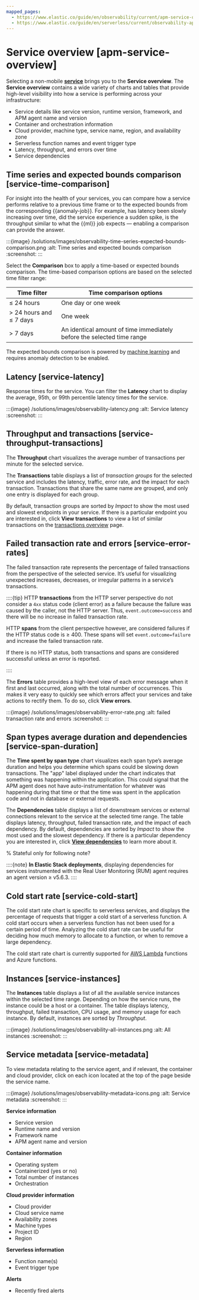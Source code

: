 ```yaml
---
mapped_pages:
  - https://www.elastic.co/guide/en/observability/current/apm-service-overview.html
  - https://www.elastic.co/guide/en/serverless/current/observability-apm-service-overview.html
---
```


# Service overview [apm-service-overview]

Selecting a non-mobile [**service**](../../../solutions/observability/apps/services.md) brings you to the **Service overview**. The **Service overview** contains a wide variety of charts and tables that provide high-level visibility into how a service is performing across your infrastructure:

* Service details like service version, runtime version, framework, and APM agent name and version
* Container and orchestration information
* Cloud provider, machine type, service name, region, and availability zone
* Serverless function names and event trigger type
* Latency, throughput, and errors over time
* Service dependencies

## Time series and expected bounds comparison [service-time-comparison]

For insight into the health of your services, you can compare how a service performs relative to a previous time frame or to the expected bounds from the corresponding {{anomaly-job}}. For example, has latency been slowly increasing over time, did the service experience a sudden spike, is the throughput similar to what the {{ml}} job expects — enabling a comparison can provide the answer.

:::{image} /solutions/images/observability-time-series-expected-bounds-comparison.png
:alt: Time series and expected bounds comparison
:screenshot:
:::

Select the **Comparison** box to apply a time-based or expected bounds comparison. The time-based comparison options are based on the selected time filter range:

| Time filter | Time comparison options |
| --- | --- |
| ≤ 24 hours | One day or one week |
| > 24 hours and ≤ 7 days | One week |
| > 7 days | An identical amount of time immediately before the selected time range |

The expected bounds comparison is powered by [machine learning](../../../solutions/observability/apps/integrate-with-machine-learning.md) and requires anomaly detection to be enabled.


## Latency [service-latency]

Response times for the service. You can filter the **Latency** chart to display the average, 95th, or 99th percentile latency times for the service.

:::{image} /solutions/images/observability-latency.png
:alt: Service latency
:screenshot:
:::


## Throughput and transactions [service-throughput-transactions]

The **Throughput** chart visualizes the average number of transactions per minute for the selected service.

The **Transactions** table displays a list of *transaction groups* for the selected service and includes the latency, traffic, error rate, and the impact for each transaction. Transactions that share the same name are grouped, and only one entry is displayed for each group.

By default, transaction groups are sorted by *Impact* to show the most used and slowest endpoints in your service. If there is a particular endpoint you are interested in, click **View transactions** to view a list of similar transactions on the [transactions overview](../../../solutions/observability/apps/transactions-2.md) page.


## Failed transaction rate and errors [service-error-rates]

The failed transaction rate represents the percentage of failed transactions from the perspective of the selected service. It’s useful for visualizing unexpected increases, decreases, or irregular patterns in a service’s transactions.

::::{tip}
HTTP **transactions** from the HTTP server perspective do not consider a `4xx` status code (client error) as a failure because the failure was caused by the caller, not the HTTP server. Thus, `event.outcome=success` and there will be no increase in failed transaction rate.

HTTP **spans** from the client perspective however, are considered failures if the HTTP status code is ≥ 400. These spans will set `event.outcome=failure` and increase the failed transaction rate.

If there is no HTTP status, both transactions and spans are considered successful unless an error is reported.

::::


The **Errors** table provides a high-level view of each error message when it first and last occurred, along with the total number of occurrences. This makes it very easy to quickly see which errors affect your services and take actions to rectify them. To do so, click **View errors**.

:::{image} /solutions/images/observability-error-rate.png
:alt: failed transaction rate and errors
:screenshot:
:::


## Span types average duration and dependencies [service-span-duration]

The **Time spent by span type** chart visualizes each span type’s average duration and helps you determine which spans could be slowing down transactions. The "app" label displayed under the chart indicates that something was happening within the application. This could signal that the APM agent does not have auto-instrumentation for whatever was happening during that time or that the time was spent in the application code and not in database or external requests.

The **Dependencies** table displays a list of downstream services or external connections relevant to the service at the selected time range. The table displays latency, throughput, failed transaction rate, and the impact of each dependency. By default, dependencies are sorted by *Impact* to show the most used and the slowest dependency. If there is a particular dependency you are interested in, click **[View dependencies](../../../solutions/observability/apps/dependencies.md)** to learn more about it.

% Stateful only for following note?

::::{note}
**In Elastic Stack deployments**, displaying dependencies for services instrumented with the Real User Monitoring (RUM) agent requires an agent version ≥ v5.6.3.
::::


## Cold start rate [service-cold-start]

The cold start rate chart is specific to serverless services, and displays the percentage of requests that trigger a cold start of a serverless function. A cold start occurs when a serverless function has not been used for a certain period of time. Analyzing the cold start rate can be useful for deciding how much memory to allocate to a function, or when to remove a large dependency.

The cold start rate chart is currently supported for [AWS Lambda](../../../solutions/observability/apps/observe-lambda-functions.md#apm-lambda-cold-start-info) functions and Azure functions.


## Instances [service-instances]

The **Instances** table displays a list of all the available service instances within the selected time range. Depending on how the service runs, the instance could be a host or a container. The table displays latency, throughput, failed transaction, CPU usage, and memory usage for each instance. By default, instances are sorted by *Throughput*.


:::{image} /solutions/images/observability-all-instances.png
:alt: All instances
:screenshot:
:::


## Service metadata [service-metadata]

To view metadata relating to the service agent, and if relevant, the container and cloud provider, click on each icon located at the top of the page beside the service name.


:::{image} /solutions/images/observability-metadata-icons.png
:alt: Service metadata
:screenshot:
:::

**Service information**

* Service version
* Runtime name and version
* Framework name
* APM agent name and version

**Container information**

* Operating system
* Containerized (yes or no)
* Total number of instances
* Orchestration

**Cloud provider information**

* Cloud provider
* Cloud service name
* Availability zones
* Machine types
* Project ID
* Region

**Serverless information**

* Function name(s)
* Event trigger type

**Alerts**

* Recently fired alerts